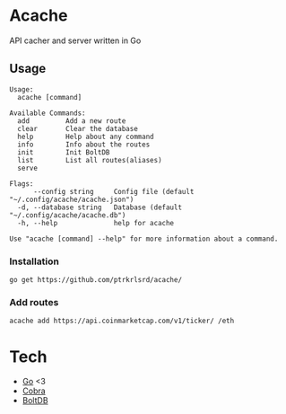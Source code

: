 # Acache
API cacher and server written in Go

## Usage
```
Usage:
  acache [command]

Available Commands:
  add         Add a new route
  clear       Clear the database
  help        Help about any command
  info        Info about the routes
  init        Init BoltDB
  list        List all routes(aliases)
  serve       

Flags:
      --config string     Config file (default "~/.config/acache/acache.json")
  -d, --database string   Database (default "~/.config/acache/acache.db")
  -h, --help              help for acache

Use "acache [command] --help" for more information about a command.
```

### Installation
```
go get https://github.com/ptrkrlsrd/acache/
```

### Add routes
```
acache add https://api.coinmarketcap.com/v1/ticker/ /eth
```

# Tech
- [Go](https://golang.org/) <3
- [Cobra](https://github.com/spf13/cobra)
- [BoltDB](https://github.com/coreos/bbolt)
